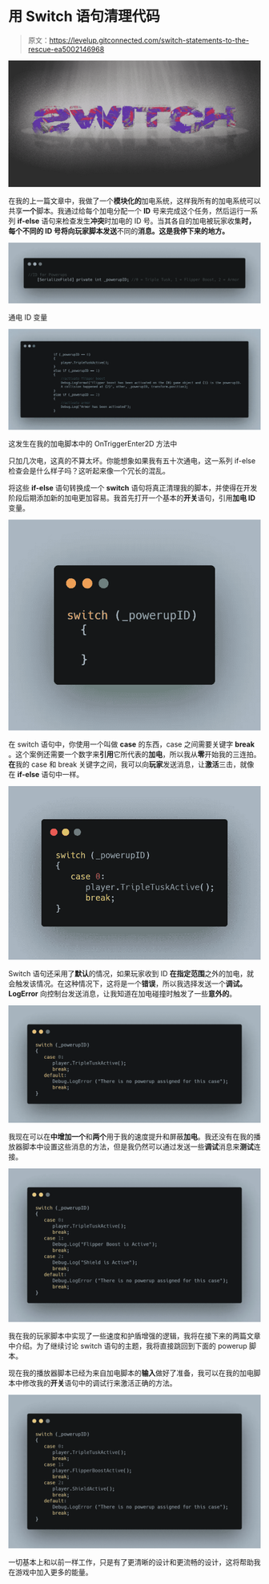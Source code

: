 # 用 Switch 语句清理代码

> 原文：<https://levelup.gitconnected.com/switch-statements-to-the-rescue-ea5002146968>

![](img/ee415f597f930561c430706b2a755d2a.png)

在我的上一篇文章中，我做了一个**模块化的**加电系统，这样我所有的加电系统可以共享**一个**脚本。我通过给每个加电分配一个 **ID** 号来完成这个任务，然后运行一系列 **if-else** 语句来检查发生**冲突**时加电的 ID 号。当其各自的加电被玩家收集**时，每个不同的 ID 号将向玩家脚本发送**不同的**消息。这是我停下来的地方。**

![](img/f19bf7dbccda8e737ba25cfbb7b0a3b9.png)

通电 ID 变量

![](img/f35c8ce8e8d39761459da8ade07eb66b.png)

这发生在我的加电脚本中的 OnTriggerEnter2D 方法中

只加几次电，这真的不算太坏。你能想象如果我有五十次通电，这一系列 if-else 检查会是什么样子吗？这听起来像一个冗长的混乱。

将这些 **if-else** 语句转换成一个 **switch** 语句将真正清理我的脚本，并使得在开发阶段后期添加新的加电更加容易。我首先打开一个基本的**开关**语句，引用**加电 ID** 变量。

![](img/afbe23df01c869ea55aa2bf7fa34f241.png)

在 switch 语句中，你使用一个叫做 **case** 的东西，case 之间需要关键字 **break** 。这个案例还需要一个数字来**引用**它所代表的**加电**，所以我从**零**开始我的三连拍。**在**我的 case 和 break 关键字之间，我可以向**玩家**发送消息，让**激活**三击，就像在 **if-else** 语句中一样。

![](img/62d5cc540f4d2ffe2bb89c9864db062d.png)

Switch 语句还采用了**默认**的情况，如果玩家收到 ID **在指定范围**之外的加电，就会触发该情况。在这种情况下，这将是一个**错误**，所以我选择发送一个**调试。LogError** 向控制台发送消息，让我知道在加电碰撞时触发了一些**意外的**。

![](img/1486f015f5989f2eafda92ac45a6f160.png)

我现在可以在**中增加一个**和**两个**用于我的速度提升和屏蔽**加电**。我还没有在我的播放器脚本中设置这些消息的方法，但是我仍然可以通过发送一些**调试**消息来**测试**连接。

![](img/4fbc0545c315322aa648bb0b1d910151.png)

我在我的玩家脚本中实现了一些速度和护盾增强的逻辑，我将在接下来的两篇文章中介绍。为了继续讨论 switch 语句的主题，我将直接跳回到下面的 powerup 脚本。

现在我的播放器脚本已经为来自加电脚本的**输入**做好了准备，我可以在我的加电脚本中修改我的**开关**语句中的调试行来激活正确的方法。

![](img/36cd69adca37f46c48db0c1d9f7b5fc6.png)

一切基本上和以前一样工作，只是有了更清晰的设计和更流畅的设计，这将帮助我在游戏中加入更多的能量。